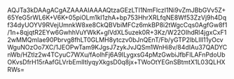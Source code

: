 AQJTa3kDAAgACgAZAAAAIAAAAQtzaGEzLTI1NmFlczI1Ni9vZmJBbGVv5Z+65YeG5rWL6K+V6K+05piOLm1kI1zhA+bp753HhrXRLfqNE8Wf53ZzVj9h4Dqf34dyUOYV9RVejUmnkW8xe8CkQBVbiMFCz6mkBP8i2tWgcCqs0AgfGw8f1/1n+8qjqtR2EYw6GwhhVuYWkK+glVdXL5uzek0R+3Kz/W22OIhdRl4jgxCxF12wMMQmIae90Pbrvg8fhLT0GLMH8ytczv0bJnQEnT/Fb/yGTP2lbLIlI11yOcvWguNOzOo7XC/1JEOPwTam9KJgsJ7zykJvJQSm1WnHi8v/84dIAu37QADYCnWb/HZtlz2w4TCyuC7WXu/fAolhFj6A9ILygxsG4pMzGwbiJfbFlLAFnPdoUbOKvsDfrH15rAafGLVrbEmlItlyqyXkgsD0q8jx+TWoOtYEGnSBtmtX1L03QLHXRWs=